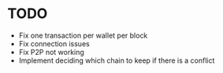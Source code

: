 # TODO
- Fix one transaction per wallet per block
- Fix connection issues
- Fix P2P not working
- Implement deciding which chain to keep if there is a conflict